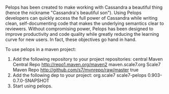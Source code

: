 Pelops has been created to make working with Cassandra a beautiful thing (hence the nickname "Cassandra's beautiful son").
Using Pelops developers can quickly access the full power of Cassandra while writing clean, self-documenting code that
makes the underlying semantics clear to reviewers. Without compromising power, Pelops has been designed to improve
productivity and code quality while greatly reducing the learning curve for new users. In fact, these objectives go
hand in hand.

To use pelops in a maven project:
1. Add the following repository to your project repositories:
    <repositories>
        <repository>
            <id>central</id>
            <name>Maven Central Repo</name>
            <url>http://repo1.maven.org/maven2</url>
        </repository>
        <repository>
            <id>maven.scale7.org</id>
            <name>Scale7 Maven Repo</name>
            <url>http://github.com/s7/mvnrepo/raw/master</url>
            <snapshots>
                <enabled>true</enabled>
            </snapshots>
        </repository>
    </repositories>
2. Add the following dep to your project:
    <dependency>
        <groupId>org.scale7</groupId>
        <artifactId>scale7-pelops</artifactId>
        <version>0.903-0.7.0-SNAPSHOT</version>
    </dependency>
3. Start using pelops.

